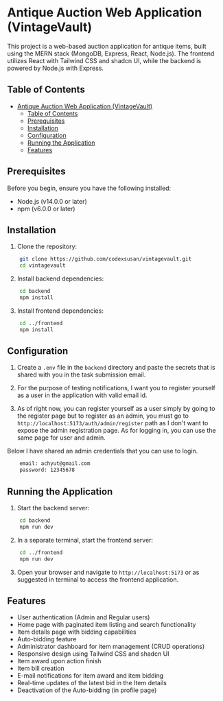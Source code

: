 # Antique Auction Web Application (VintageVault)

This project is a web-based auction application for antique items, built using the MERN stack (MongoDB, Express, React, Node.js). The frontend utilizes React with Tailwind CSS and shadcn UI, while the backend is powered by Node.js with Express.

## Table of Contents

- [Antique Auction Web Application (VintageVault)](#antique-auction-web-application-vintagevault)
  - [Table of Contents](#table-of-contents)
  - [Prerequisites](#prerequisites)
  - [Installation](#installation)
  - [Configuration](#configuration)
  - [Running the Application](#running-the-application)
  - [Features](#features)

## Prerequisites

Before you begin, ensure you have the following installed:
- Node.js (v14.0.0 or later)
- npm (v6.0.0 or later)

## Installation

1. Clone the repository:

```bash
    git clone https://github.com/codexsusan/vintagevault.git
    cd vintagevault
```

2. Install backend dependencies:

```bash
    cd backend
    npm install
```

3. Install frontend dependencies:

```bash
    cd ../frontend
    npm install
```

## Configuration

1. Create a `.env` file in the `backend` directory and paste the secrets that is shared with you in the task submission email.

2. For the purpose of testing notifications, I want you to register yourself as a user in the application with valid email id.

3. As of right now, you can register yourself as a user simply by going to the register page but to register as an admin, you must go to `http://localhost:5173/auth/admin/register` path as I don't want to expose the admin registration page. As for logging in, you can use the same page for user and admin.

Below I have shared an admin credentials that you can use to login. 

```bash
    email: achyut@gmail.com
    password: 12345678
```

## Running the Application

1. Start the backend server:

```bash
    cd backend
    npm run dev
```

2. In a separate terminal, start the frontend server:

```bash
    cd ../frontend
    npm run dev
```

3. Open your browser and navigate to `http://localhost:5173` or as suggested in terminal to access the frontend application.

## Features

 - User authentication (Admin and Regular users)
 - Home page with paginated item listing and search functionality
 - Item details page with bidding capabilities
 - Auto-bidding feature
 - Administrator dashboard for item management (CRUD operations)
 - Responsive design using Tailwind CSS and shadcn UI
 - Item award upon action finish
 - Item bill creation
 - E-mail notifications for item award and item bidding
 - Real-time updates of the latest bid in the Item details
 - Deactivation of the Auto-bidding (in profile page)
